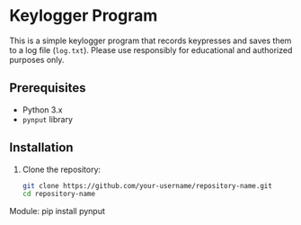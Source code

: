 # Keylogger Program

This is a simple keylogger program that records keypresses and saves them to a log file (`log.txt`). Please use responsibly for educational and authorized purposes only.

## Prerequisites

- Python 3.x
- `pynput` library

## Installation

1. Clone the repository:
   ```bash
   git clone https://github.com/your-username/repository-name.git
   cd repository-name
Module:
 pip install pynput

